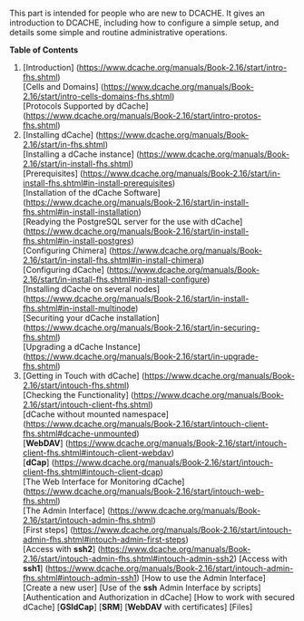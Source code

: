 This part is intended for people who are new to DCACHE. It gives an introduction to DCACHE, including how to configure a simple setup, and details some simple and routine administrative operations.

**Table of Contents**  

1. [Introduction] (https://www.dcache.org/manuals/Book-2.16/start/intro-fhs.shtml)  
   [Cells and Domains] (https://www.dcache.org/manuals/Book-2.16/start/intro-cells-domains-fhs.shtml)  
   [Protocols Supported by dCache] (https://www.dcache.org/manuals/Book-2.16/start/intro-protos-fhs.shtml)  
2. [Installing dCache] (https://www.dcache.org/manuals/Book-2.16/start/in-fhs.shtml)   
   [Installing a dCache instance] (https://www.dcache.org/manuals/Book-2.16/start/in-install-fhs.shtml)  
   [Prerequisites] (https://www.dcache.org/manuals/Book-2.16/start/in-install-fhs.shtml#in-install-prerequisites)  
   [Installation of the dCache Software] (https://www.dcache.org/manuals/Book-2.16/start/in-install-fhs.shtml#in-install-installation)  
   [Readying the PostgreSQL server for the use with dCache] (https://www.dcache.org/manuals/Book-2.16/start/in-install-fhs.shtml#in-install-postgres)  
   [Configuring Chimera] (https://www.dcache.org/manuals/Book-2.16/start/in-install-fhs.shtml#in-install-chimera)  
   [Configuring dCache] (https://www.dcache.org/manuals/Book-2.16/start/in-install-fhs.shtml#in-install-configure)  
   [Installing dCache on several nodes] (https://www.dcache.org/manuals/Book-2.16/start/in-install-fhs.shtml#in-install-multinode)  
   [Securiting your dCache installation] (https://www.dcache.org/manuals/Book-2.16/start/in-securing-fhs.shtml)  
   [Upgrading a dCache Instance] (https://www.dcache.org/manuals/Book-2.16/start/in-upgrade-fhs.shtml)  
3. [Getting in Touch with dCache] (https://www.dcache.org/manuals/Book-2.16/start/intouch-fhs.shtml)  
   [Checking the Functionality] (https://www.dcache.org/manuals/Book-2.16/start/intouch-client-fhs.shtml)  
   [dCache without mounted namespace] (https://www.dcache.org/manuals/Book-2.16/start/intouch-client-fhs.shtml#dcache-unmounted)  
   [**WebDAV**] (https://www.dcache.org/manuals/Book-2.16/start/intouch-client-fhs.shtml#intouch-client-webdav)  
   [**dCap**] (https://www.dcache.org/manuals/Book-2.16/start/intouch-client-fhs.shtml#intouch-client-dcap)  
   [The Web Interface for Monitoring dCache] (https://www.dcache.org/manuals/Book-2.16/start/intouch-web-fhs.shtml)  
   [The Admin Interface] (https://www.dcache.org/manuals/Book-2.16/start/intouch-admin-fhs.shtml)  
   [First steps] (https://www.dcache.org/manuals/Book-2.16/start/intouch-admin-fhs.shtml#intouch-admin-first-steps)  
   [Access with **ssh2**] (https://www.dcache.org/manuals/Book-2.16/start/intouch-admin-fhs.shtml#intouch-admin-ssh2)
   [Access with **ssh1**] (https://www.dcache.org/manuals/Book-2.16/start/intouch-admin-fhs.shtml#intouch-admin-ssh1)
   [How to use the Admin Interface]
   [Create a new user]
   [Use of the **ssh** Admin Interface by scripts]
   [Authentication and Authorization in dCache]
   [How to work with secured dCache]
   [**GSIdCap**]
   [**SRM**]
   [**WebDAV** with certificates]
   [Files]
